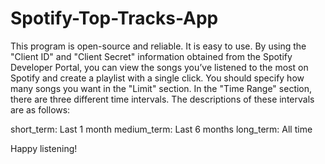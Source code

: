 # Spotify-Top-Tracks-App
This program is open-source and reliable. It is easy to use. By using the "Client ID" and "Client Secret" information obtained from the Spotify Developer Portal, you can view the songs you’ve listened to the most on Spotify and create a playlist with a single click. You should specify how many songs you want in the "Limit" section. In the "Time Range" section, there are three different time intervals. The descriptions of these intervals are as follows:

short_term: Last 1 month
medium_term: Last 6 months
long_term: All time

Happy listening!
